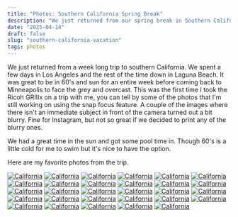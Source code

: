 ```yaml
---
title: "Photos: Southern California Spring Break"
description: "We just returned from our spring break in Southern California. Here are a collection of my favorite photos from the trip."
date: "2025-04-14"
draft: false
slug: "southern-california-vacation"
tags: photos
---
```


<section>
    <p>
        We just returned from a week long trip to southern California. We spent a few days in Los Angeles and the rest of the time down in Laguna Beach. It was great to be in 60's and sun for an entire week before coming back to Minneapolis to face the grey and overcast. This was the first time I took the Ricoh GRIIIx on a trip with me, you can tell by some of the photos that I'm still working on using the snap focus feature. A couple of the images where there isn't an immediate subject in front of the camera turned out a bit blurry. Fine for Instagram, but not so great if we decided to print any of the blurry ones. 
    </p>
    <p>
        We had a great time in the sun and got some pool time in. Though 60's is a little cold for me to swim but it's nice to have the option.
    <p>
        Here are my favorite photos from the trip.
    </p>
    <div id="gallery" class="masonry-gallery">
        <a href="/images/2025/R0001248.jpeg" class="glightbox masonry-item" data-gallery="socal2025"><img src="/images/2025/R0001248.jpeg" alt="California"></a>
        <a href="/images/2025/R0001217.jpeg" class="glightbox masonry-item" data-gallery="socal2025"><img src="/images/2025/R0001217.jpeg" alt="California"></a>
        <a href="/images/2025/R0001207.jpeg" class="glightbox masonry-item" data-gallery="socal2025"><img src="/images/2025/R0001207.jpeg" alt="California"></a>
        <a href="/images/2025/R0001161.jpeg" class="glightbox masonry-item" data-gallery="socal2025"><img src="/images/2025/R0001161.jpeg" alt="California"></a>
        <a href="/images/2025/R0001158.jpeg" class="glightbox masonry-item" data-gallery="socal2025"><img src="/images/2025/R0001158.jpeg" alt="California"></a>
        <a href="/images/2025/R0001109.jpeg" class="glightbox masonry-item" data-gallery="socal2025"><img src="/images/2025/R0001109.jpeg" alt="California"></a>
        <a href="/images/2025/R0001097.jpeg" class="glightbox masonry-item" data-gallery="socal2025"><img src="/images/2025/R0001097.jpeg" alt="California"></a>
        <a href="/images/2025/R0001068.jpeg" class="glightbox masonry-item" data-gallery="socal2025"><img src="/images/2025/R0001068.jpeg" alt="California"></a>
        <a href="/images/2025/R0000987.jpeg" class="glightbox masonry-item" data-gallery="socal2025"><img src="/images/2025/R0000987.jpeg" alt="California"></a>
        <a href="/images/2025/R0000968.jpeg" class="glightbox masonry-item" data-gallery="socal2025"><img src="/images/2025/R0000968.jpeg" alt="California"></a>
        <a href="/images/2025/R0000958.jpeg" class="glightbox masonry-item" data-gallery="socal2025"><img src="/images/2025/R0000958.jpeg" alt="California"></a>
        <a href="/images/2025/R0000953.jpeg" class="glightbox masonry-item" data-gallery="socal2025"><img src="/images/2025/R0000953.jpeg" alt="California"></a>
        <a href="/images/2025/R0000951.jpeg" class="glightbox masonry-item" data-gallery="socal2025"><img src="/images/2025/R0000951.jpeg" alt="California"></a>
        <a href="/images/2025/R0000943.jpeg" class="glightbox masonry-item" data-gallery="socal2025"><img src="/images/2025/R0000943.jpeg" alt="California"></a>
        <a href="/images/2025/R0000940.jpeg" class="glightbox masonry-item" data-gallery="socal2025"><img src="/images/2025/R0000940.jpeg" alt="California"></a>
        <a href="/images/2025/R0000936.jpeg" class="glightbox masonry-item" data-gallery="socal2025"><img src="/images/2025/R0000936.jpeg" alt="California"></a>
        <a href="/images/2025/R0000935.jpeg" class="glightbox masonry-item" data-gallery="socal2025"><img src="/images/2025/R0000935.jpeg" alt="California"></a>
        <a href="/images/2025/R0000924.jpeg" class="glightbox masonry-item" data-gallery="socal2025"><img src="/images/2025/R0000924.jpeg" alt="California"></a>
        <a href="/images/2025/R0000911.jpeg" class="glightbox masonry-item" data-gallery="socal2025"><img src="/images/2025/R0000911.jpeg" alt="California"></a>
        <a href="/images/2025/R0000910.jpeg" class="glightbox masonry-item" data-gallery="socal2025"><img src="/images/2025/R0000910.jpeg" alt="California"></a>
        <a href="/images/2025/R0000900.jpeg" class="glightbox masonry-item" data-gallery="socal2025"><img src="/images/2025/R0000900.jpeg" alt="California"></a>
        <a href="/images/2025/R0000895.jpeg" class="glightbox masonry-item" data-gallery="socal2025"><img src="/images/2025/R0000895.jpeg" alt="California"></a>
        <a href="/images/2025/R0000884.jpeg" class="glightbox masonry-item" data-gallery="socal2025"><img src="/images/2025/R0000884.jpeg" alt="California"></a>
        <a href="/images/2025/R0000882.jpeg" class="glightbox masonry-item" data-gallery="socal2025"><img src="/images/2025/R0000882.jpeg" alt="California"></a>
        <a href="/images/2025/R0000875.jpeg" class="glightbox masonry-item" data-gallery="socal2025"><img src="/images/2025/R0000875.jpeg" alt="California"></a>
        <a href="/images/2025/R0000868.jpeg" class="glightbox masonry-item" data-gallery="socal2025"><img src="/images/2025/R0000868.jpeg" alt="California"></a>
        <a href="/images/2025/R0000863.jpeg" class="glightbox masonry-item" data-gallery="socal2025"><img src="/images/2025/R0000863.jpeg" alt="California"></a>
        <a href="/images/2025/R0000862.jpeg" class="glightbox masonry-item" data-gallery="socal2025"><img src="/images/2025/R0000862.jpeg" alt="California"></a>
        <a href="/images/2025/R0000860.jpeg" class="glightbox masonry-item" data-gallery="socal2025"><img src="/images/2025/R0000860.jpeg" alt="California"></a>
    </div>
</section>
